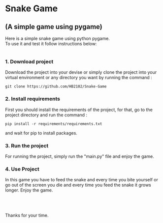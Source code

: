 # Snake Game

## (A simple game using pygame)

Here is a simple snake game using python pygame.  
To use it and test it follow instructions below:
<br><br>

### 1. Download project

Download the project into your devise or simply clone the project into your virtual environment or any directory
you want by running the
command :

```commandline
git clone https://github.com/HB2102/Snake-Game
```

### 2. Install requirements

First you should install the requirements of the project, for that, go to the project directory and run the command :

```commandline
pip install -r requirements/requirements.txt
```

and wait for pip to install packages.

### 3. Run the project

For running the project, simply run the "main.py" file and enjoy the game.


### 4. Use Project

In this game you have to feed the snake and every time you bite yourself or go out of the screen you die and every time 
you feed the snake it grows longer. Enjoy the game.

<br><br><br>
Thanks for your time.